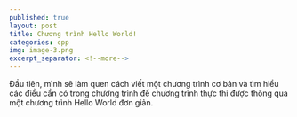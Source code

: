 ```yaml
---
published: true
layout: post
title: Chương trình Hello World!
categories: cpp
img: image-3.png
excerpt_separator: <!--more-->
---
```

Đầu tiên, mình sẽ làm quen cách viết một chương trình cơ bản và tìm hiểu các điều cần có trong chương trình để chương trình thực thi được thông qua một chương trình Hello World đơn giản.<!--more-->

